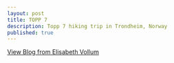 ```yaml
---
layout: post
title: TOPP 7
description: Topp 7 hiking trip in Trondheim, Norway 
published: true
---
```


[View Blog from Elisabeth Vollum](https://evollum.github.io/hiking-adventures.html)
